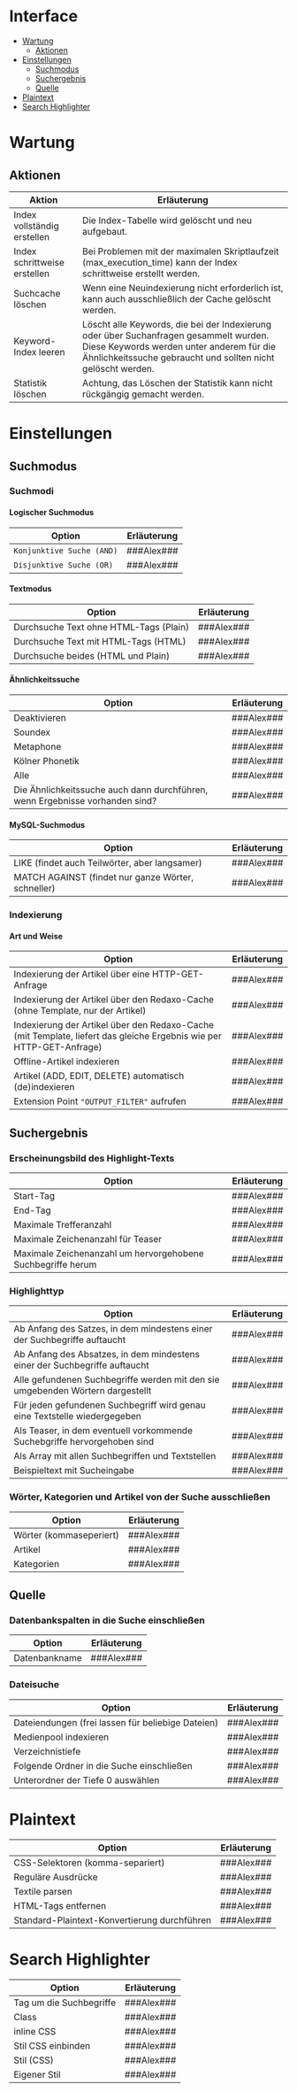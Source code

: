 # Interface

- [Wartung](#wartung)
    - [Aktionen](#wartung-aktionen)
- [Einstellungen](#einstellungen)
    - [Suchmodus](#einstellungen-suchmodus)
    - [Suchergebnis](#einstellungen-suchergebnis)
    - [Quelle](#einstellungen-quelle)
- [Plaintext](#plaintext)
- [Search Highlighter](#search_highlighter)

<a name="wartung"></a>
# Wartung

<a name="wartung-aktionen"></a>
## Aktionen

Aktion | Erläuterung
------ | ------
Index vollständig erstellen | Die Index-Tabelle wird gelöscht und neu aufgebaut.
Index schrittweise erstellen | Bei Problemen mit der maximalen Skriptlaufzeit (max_execution_time) kann der Index schrittweise erstellt werden.
Suchcache löschen | Wenn eine Neuindexierung nicht erforderlich ist, kann auch ausschließlich der Cache gelöscht werden.
Keyword-Index leeren | Löscht alle Keywords, die bei der Indexierung oder über Suchanfragen gesammelt wurden. Diese Keywords werden unter anderem für die Ähnlichkeitssuche gebraucht und sollten nicht gelöscht werden.
Statistik löschen | Achtung, das Löschen der Statistik kann nicht rückgängig gemacht werden.

<a name="einstellungen"></a>
# Einstellungen

<a name="einstellungen-suchmodus"></a>
## Suchmodus

### Suchmodi

#### Logischer Suchmodus

Option | Erläuterung
------ | ------
`Konjunktive Suche (AND)` | ###Alex###
`Disjunktive Suche (OR)` | ###Alex###

#### Textmodus

Option | Erläuterung
------ | ------
Durchsuche Text ohne HTML-Tags (Plain) | ###Alex###
Durchsuche Text mit HTML-Tags (HTML) | ###Alex###
Durchsuche beides (HTML und Plain) | ###Alex###

#### Ähnlichkeitssuche

Option | Erläuterung
------ | ------
Deaktivieren | ###Alex###
Soundex | ###Alex###
Metaphone | ###Alex###
Kölner Phonetik | ###Alex###
Alle | ###Alex###
Die Ähnlichkeitssuche auch dann durchführen, wenn Ergebnisse vorhanden sind? | ###Alex###

#### MySQL-Suchmodus

Option | Erläuterung
------ | ------
LIKE (findet auch Teilwörter, aber langsamer) | ###Alex###
MATCH AGAINST (findet nur ganze Wörter, schneller) | ###Alex###

### Indexierung

#### Art und Weise

Option | Erläuterung
------ | ------
Indexierung der Artikel über eine HTTP-GET-Anfrage | ###Alex###
Indexierung der Artikel über den Redaxo-Cache (ohne Template, nur der Artikel) | ###Alex###
Indexierung der Artikel über den Redaxo-Cache (mit Template, liefert das gleiche Ergebnis wie per HTTP-GET-Anfrage) | ###Alex###
Offline-Artikel indexieren | ###Alex###
Artikel (ADD, EDIT, DELETE) automatisch (de)indexieren | ###Alex###
Extension Point `"OUTPUT_FILTER"` aufrufen | ###Alex###

<a name="einstellungen-suchergebnis"></a>
## Suchergebnis

### Erscheinungsbild des Highlight-Texts

Option | Erläuterung
------ | ------
Start-Tag | ###Alex###
End-Tag | ###Alex###
Maximale Trefferanzahl | ###Alex###
Maximale Zeichenanzahl für Teaser | ###Alex###
Maximale Zeichenanzahl um hervorgehobene Suchbegriffe herum | ###Alex###

### Highlighttyp

Option | Erläuterung
------ | ------
Ab Anfang des Satzes, in dem mindestens einer der Suchbegriffe auftaucht | ###Alex###
Ab Anfang des Absatzes, in dem mindestens einer der Suchbegriffe auftaucht | ###Alex###
Alle gefundenen Suchbegriffe werden mit den sie umgebenden Wörtern dargestellt | ###Alex###
Für jeden gefundenen Suchbegriff wird genau eine Textstelle wiedergegeben | ###Alex###
Als Teaser, in dem eventuell vorkommende Suchebgriffe hervorgehoben sind | ###Alex###
Als Array mit allen Suchbegriffen und Textstellen | ###Alex###
Beispieltext mit Sucheingabe | ###Alex###

### Wörter, Kategorien und Artikel von der Suche ausschließen

Option | Erläuterung
------ | ------
Wörter (kommaseperiert) | ###Alex###
Artikel | ###Alex###
Kategorien | ###Alex###

<a name="einstellungen-quelle"></a>
## Quelle

### Datenbankspalten in die Suche einschließen

Option | Erläuterung
------ | ------
Datenbankname | ###Alex###

### Dateisuche

Option | Erläuterung
------ | ------
Dateiendungen (frei lassen für beliebige Dateien) | ###Alex###
Medienpool indexieren | ###Alex###
Verzeichnistiefe | ###Alex###
Folgende Ordner in die Suche einschließen | ###Alex###
Unterordner der Tiefe 0 auswählen | ###Alex###

<a name="plaintext"></a>
# Plaintext

Option | Erläuterung
------ | ------
CSS-Selektoren (komma-separiert) | ###Alex###
Reguläre Ausdrücke | ###Alex###
Textile parsen | ###Alex###
HTML-Tags entfernen | ###Alex###
Standard-Plaintext-Konvertierung durchführen | ###Alex###

<a name="search_highlighter"></a>
# Search Highlighter

Option | Erläuterung
------ | ------
Tag um die Suchbegriffe | ###Alex###
Class | ###Alex###
inline CSS | ###Alex###
Stil CSS einbinden | ###Alex###
Stil (CSS) | ###Alex###
Eigener Stil | ###Alex###
